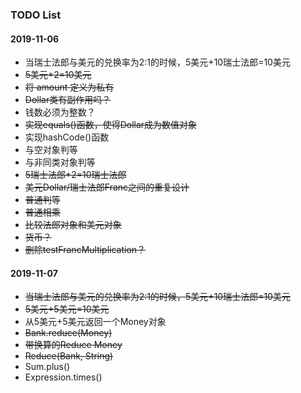### TODO List

#### 2019-11-06
* 当瑞士法郎与美元的兑换率为2:1的时候，5美元+10瑞士法郎=10美元
* ~~5美元*2=10美元~~
* ~~将 amount 定义为私有~~
* ~~Dollar类有副作用吗？~~
* 钱数必须为整数？
* ~~实现equals()函数，使得Dollar成为数值对象~~
* 实现hashCode()函数
* 与空对象判等
* 与非同类对象判等
* ~~5瑞士法郎*2=10瑞士法郎~~
* ~~美元Dollar/瑞士法郎Franc之间的重复设计~~
* ~~普通判等~~
* ~~普通相乘~~
* ~~比较法郎对象和美元对象~~
* ~~货币？~~
* ~~删除testFrancMultiplication？~~

#### 2019-11-07
* ~~当瑞士法郎与美元的兑换率为2:1的时候，5美元+10瑞士法郎=10美元~~
* ~~5美元+5美元=10美元~~
* 从5美元+5美元返回一个Money对象
* ~~Bank.reduce(Money)~~
* ~~带换算的Reduce Money~~
* ~~Reduce(Bank, String)~~
* Sum.plus()
* Expression.times()
